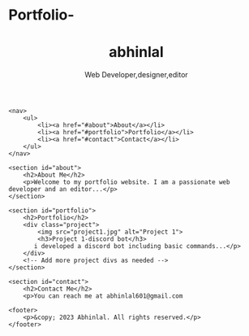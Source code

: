 # Portfolio-
<!DOCTYPE html>
<html>
<head>
    <title>Abhinlal - Portfolio</title>
    <link rel="stylesheet" type="text/css" href="style.css">
</head>
<body>
    <header>
        <h1>abhinlal</h1>
        <p>Web Developer,designer,editor</p>
    </header>
    
    <nav>
        <ul>
            <li><a href="#about">About</a></li>
            <li><a href="#portfolio">Portfolio</a></li>
            <li><a href="#contact">Contact</a></li>
        </ul>
    </nav>
    
    <section id="about">
        <h2>About Me</h2>
        <p>Welcome to my portfolio website. I am a passionate web developer and an editor...</p>
    </section>
    
    <section id="portfolio">
        <h2>Portfolio</h2>
        <div class="project">
            <img src="project1.jpg" alt="Project 1">
            <h3>Project 1-discord bot</h3>
           i developed a discord bot including basic commands...</p>
        </div>
        <!-- Add more project divs as needed -->
    </section>
    
    <section id="contact">
        <h2>Contact Me</h2>
        <p>You can reach me at abhinlal601@gmail.com 
</p>
    </section>
    
    <footer>
        <p>&copy; 2023 Abhinlal. All rights reserved.</p>
    </footer>
</body>
</html>
